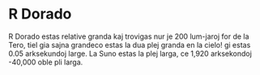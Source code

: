 # R Dorado

R Dorado estas relative granda kaj trovigas nur je 200 lum-jaroj for de la Tero,
tiel gia sajna grandeco estas la dua plej granda en la cielo! gi estas 0.05
arksekundoj large. La Suno estas la plej larga, ce 1,920 arksekondoj -40,000
oble pli larga.
